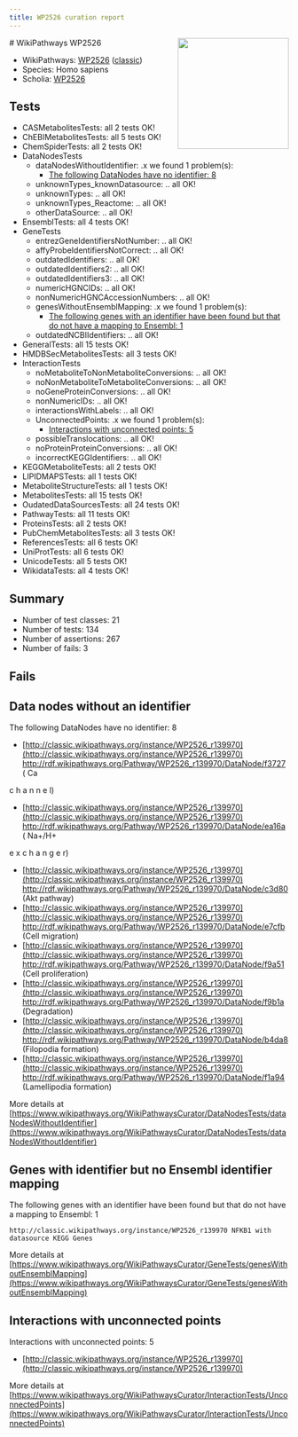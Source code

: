 ```yaml
---
title: WP2526 curation report
---
```


<img style="float: right; width: 200px" src="https://upload.wikimedia.org/wikipedia/commons/thumb/8/83/Wplogo_with_text_500.png/640px-Wplogo_with_text_500.png" />
# WikiPathways WP2526

* WikiPathways: [WP2526](https://wikipathways.org/pathways/WP2526) ([classic](https://classic.wikipathways.org/instance/WP2526))
* Species: Homo sapiens
* Scholia: [WP2526](https://scholia.toolforge.org/wikipathways/WP2526)
## Tests
* CASMetabolitesTests: all 2 tests OK!
* ChEBIMetabolitesTests: all 5 tests OK!
* ChemSpiderTests: all 2 tests OK!
* DataNodesTests
    * dataNodesWithoutIdentifier: .x we found 1 problem(s):
        * [The following DataNodes have no identifier: 8](#d2d32fa7)
    * unknownTypes_knownDatasource: .. all OK!
    * unknownTypes: .. all OK!
    * unknownTypes_Reactome: .. all OK!
    * otherDataSource: .. all OK!
* EnsemblTests: all 4 tests OK!
* GeneTests
    * entrezGeneIdentifiersNotNumber: .. all OK!
    * affyProbeIdentifiersNotCorrect: .. all OK!
    * outdatedIdentifiers: .. all OK!
    * outdatedIdentifiers2: .. all OK!
    * outdatedIdentifiers3: .. all OK!
    * numericHGNCIDs: .. all OK!
    * nonNumericHGNCAccessionNumbers: .. all OK!
    * genesWithoutEnsemblMapping: .x we found 1 problem(s):
        * [The following genes with an identifier have been found but that do not have a mapping to Ensembl: 1](#40286d83)
    * outdatedNCBIIdentifiers: .. all OK!
* GeneralTests: all 15 tests OK!
* HMDBSecMetabolitesTests: all 3 tests OK!
* InteractionTests
    * noMetaboliteToNonMetaboliteConversions: .. all OK!
    * noNonMetaboliteToMetaboliteConversions: .. all OK!
    * noGeneProteinConversions: .. all OK!
    * nonNumericIDs: .. all OK!
    * interactionsWithLabels: .. all OK!
    * UnconnectedPoints: .x we found 1 problem(s):
        * [Interactions with unconnected points: 5](#35a61add)
    * possibleTranslocations: .. all OK!
    * noProteinProteinConversions: .. all OK!
    * incorrectKEGGIdentifiers: .. all OK!
* KEGGMetaboliteTests: all 2 tests OK!
* LIPIDMAPSTests: all 1 tests OK!
* MetaboliteStructureTests: all 1 tests OK!
* MetabolitesTests: all 15 tests OK!
* OudatedDataSourcesTests: all 24 tests OK!
* PathwayTests: all 11 tests OK!
* ProteinsTests: all 2 tests OK!
* PubChemMetabolitesTests: all 3 tests OK!
* ReferencesTests: all 6 tests OK!
* UniProtTests: all 6 tests OK!
* UnicodeTests: all 5 tests OK!
* WikidataTests: all 4 tests OK!


## Summary

* Number of test classes: 21
* Number of tests: 134
* Number of assertions: 267
* Number of fails: 3

## Fails

<a name="d2d32fa7" />

## Data nodes without an identifier

The following DataNodes have no identifier: 8

* [http://classic.wikipathways.org/instance/WP2526_r139970](http://classic.wikipathways.org/instance/WP2526_r139970) http://rdf.wikipathways.org/Pathway/WP2526_r139970/DataNode/f3727 (
Ca

c
h
a
n
n
e
l)
* [http://classic.wikipathways.org/instance/WP2526_r139970](http://classic.wikipathways.org/instance/WP2526_r139970) http://rdf.wikipathways.org/Pathway/WP2526_r139970/DataNode/ea16a (
Na+/H+

e
x
c
h
a
n
g
e
r)
* [http://classic.wikipathways.org/instance/WP2526_r139970](http://classic.wikipathways.org/instance/WP2526_r139970) http://rdf.wikipathways.org/Pathway/WP2526_r139970/DataNode/c3d80 (Akt
pathway)
* [http://classic.wikipathways.org/instance/WP2526_r139970](http://classic.wikipathways.org/instance/WP2526_r139970) http://rdf.wikipathways.org/Pathway/WP2526_r139970/DataNode/e7cfb (Cell migration)
* [http://classic.wikipathways.org/instance/WP2526_r139970](http://classic.wikipathways.org/instance/WP2526_r139970) http://rdf.wikipathways.org/Pathway/WP2526_r139970/DataNode/f9a51 (Cell proliferation)
* [http://classic.wikipathways.org/instance/WP2526_r139970](http://classic.wikipathways.org/instance/WP2526_r139970) http://rdf.wikipathways.org/Pathway/WP2526_r139970/DataNode/f9b1a (Degradation)
* [http://classic.wikipathways.org/instance/WP2526_r139970](http://classic.wikipathways.org/instance/WP2526_r139970) http://rdf.wikipathways.org/Pathway/WP2526_r139970/DataNode/b4da8 (Filopodia
formation)
* [http://classic.wikipathways.org/instance/WP2526_r139970](http://classic.wikipathways.org/instance/WP2526_r139970) http://rdf.wikipathways.org/Pathway/WP2526_r139970/DataNode/f1a94 (Lamellipodia
formation)


More details at [https://www.wikipathways.org/WikiPathwaysCurator/DataNodesTests/dataNodesWithoutIdentifier](https://www.wikipathways.org/WikiPathwaysCurator/DataNodesTests/dataNodesWithoutIdentifier)

<a name="40286d83" />

## Genes with identifier but no Ensembl identifier mapping

The following genes with an identifier have been found but that do not have a mapping to Ensembl: 1
```
http://classic.wikipathways.org/instance/WP2526_r139970 NFKB1 with datasource KEGG Genes
```

More details at [https://www.wikipathways.org/WikiPathwaysCurator/GeneTests/genesWithoutEnsemblMapping](https://www.wikipathways.org/WikiPathwaysCurator/GeneTests/genesWithoutEnsemblMapping)

<a name="35a61add" />

## Interactions with unconnected points

Interactions with unconnected points: 5

* [http://classic.wikipathways.org/instance/WP2526_r139970](http://classic.wikipathways.org/instance/WP2526_r139970)


More details at [https://www.wikipathways.org/WikiPathwaysCurator/InteractionTests/UnconnectedPoints](https://www.wikipathways.org/WikiPathwaysCurator/InteractionTests/UnconnectedPoints)

